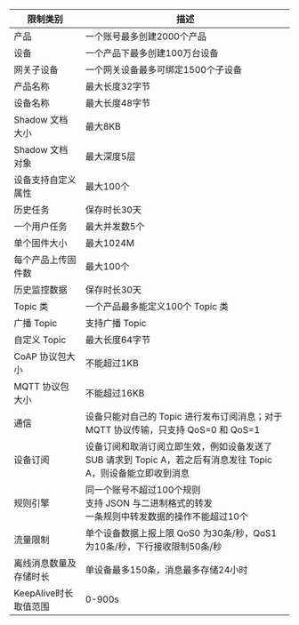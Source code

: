 | 限制类别               | 描述                                                         |
| ---------------------- | ------------------------------------------------------------ |
| 产品                   | 一个账号最多创建2000个产品                                   |
| 设备                   | 一个产品下最多创建100万台设备                                |
| 网关子设备                  | 一个网关设备最多可绑定1500个子设备                                |
| 产品名称               | 最大长度32字节                                               |
| 设备名称               | 最大长度48字节                                               |
| Shadow 文档大小        | 最大8KB                                                      |
| Shadow 文档对象        | 最大深度5层                                                  |
| 设备支持自定义属性     | 最大100个                                                    |
| 历史任务               | 保存时长30天                                                 |
| 一个用户任务           | 最大并发数5个                                                |
| 单个固件大小           | 最大1024M                                                     |
| 每个产品上传固件数     | 最大100个                                                     |
| 历史监控数据           | 保存时长30天                                                 |
| Topic 类               | 一个产品最多能定义100个 Topic 类                             |
| 广播 Topic             | 支持广播 Topic                                               |
| 自定义 Topic           | 最大长度64字节                                               |
| CoAP 协议包大小        | 不能超过1KB                                                  |
| MQTT 协议包大小        | 不能超过16KB                                                 |
| 通信                   | 设备只能对自己的 Topic 进行发布订阅消息；对于 MQTT 协议传输，只支持 QoS=0 和 QoS=1                      |
| 设备订阅               | 设备订阅和取消订阅立即生效，例如设备发送了 SUB 请求到 Topic A，若之后有消息发往 Topic A，则设备能立即收到消息 |
| 规则引擎               | 同一个账号不超过100个规则 <br>支持 JSON 与二进制格式的转发 <br>一条规则中转发数据的操作不能超过10个 |
| 流量限制               | 单个设备数据上报上限 QoS0 为30条/秒，QoS1 为10条/秒，下行接收限制50条/秒 |
| 离线消息数量及存储时长 | 单设备最多150条，消息最多存储24小时                          |
| KeepAlive时长取值范围  | 0-900s                                                       |
